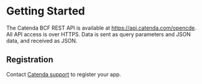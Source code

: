 # Getting Started

The Catenda BCF REST API is available at https://api.catenda.com/opencde. All API access is over HTTPS. Data is sent as query parameters and JSON data, and received as JSON.

Registration
------------

Contact <a href="mailto:support@catenda.com">Catenda support</a> to register your app.

